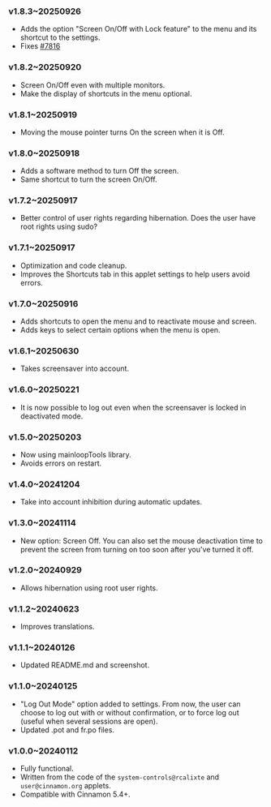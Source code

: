 ### v1.8.3~20250926
* Adds the option "Screen On/Off with Lock feature" to the menu and its shortcut to the settings.
* Fixes [#7816](https://github.com/linuxmint/cinnamon-spices-applets/issues/7816)

### v1.8.2~20250920
* Screen On/Off even with multiple monitors.
* Make the display of shortcuts in the menu optional.

### v1.8.1~20250919
* Moving the mouse pointer turns On the screen when it is Off.

### v1.8.0~20250918
* Adds a software method to turn Off the screen.
* Same shortcut to turn the screen On/Off.

### v1.7.2~20250917
* Better control of user rights regarding hibernation. Does the user have root rights using sudo?

### v1.7.1~20250917
* Optimization and code cleanup.
* Improves the Shortcuts tab in this applet settings to help users avoid errors.

### v1.7.0~20250916
* Adds shortcuts to open the menu and to reactivate mouse and screen.
* Adds keys to select certain options when the menu is open.


### v1.6.1~20250630
* Takes screensaver into account.

### v1.6.0~20250221
* It is now possible to log out even when the screensaver is locked in deactivated mode.

### v1.5.0~20250203
* Now using mainloopTools library.
* Avoids errors on restart.

### v1.4.0~20241204

* Take into account inhibition during automatic updates.

### v1.3.0~20241114

* New option: Screen Off. You can also set the mouse deactivation time to prevent the screen from turning on too soon after you've turned it off.

### v1.2.0~20240929

* Allows hibernation using root user rights.

### v1.1.2~20240623

* Improves translations.

### v1.1.1~20240126

* Updated README.md and screenshot.

### v1.1.0~20240125

* "Log Out Mode" option added to settings. From now, the user can choose to log out with or without confirmation, or to force log out (useful when several sessions are open).
* Updated .pot and fr.po files.

### v1.0.0~20240112

* Fully functional.
* Written from the code of the `system-controls@rcalixte` and `user@cinnamon.org` applets.
* Compatible with Cinnamon 5.4+.
